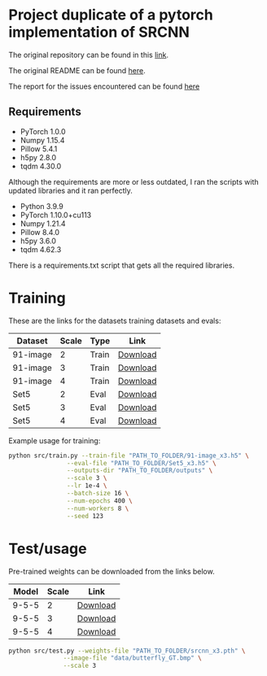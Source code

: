 # Project duplicate of a pytorch implementation of SRCNN

The original repository can be found in this [link](https://github.com/yjn870/SRCNN-pytorch).

The original README can be found [here](./ORIGINAL_README.md).

The report for the issues encountered can be found [here](./REPORT.md)

## Requirements

- PyTorch 1.0.0
- Numpy 1.15.4
- Pillow 5.4.1
- h5py 2.8.0
- tqdm 4.30.0

Although the requirements are more or less outdated, I ran the scripts with updated libraries and it ran perfectly.

- Python 3.9.9
- PyTorch 1.10.0+cu113
- Numpy 1.21.4
- Pillow 8.4.0
- h5py 3.6.0
- tqdm 4.62.3

There is a requirements.txt script that gets all the required libraries.

# Training

These are the links for the datasets training datasets and evals:

| Dataset | Scale | Type | Link |
|---------|-------|------|------|
| 91-image | 2 | Train | [Download](https://www.dropbox.com/s/2hsah93sxgegsry/91-image_x2.h5?dl=0) |
| 91-image | 3 | Train | [Download](https://www.dropbox.com/s/curldmdf11iqakd/91-image_x3.h5?dl=0) |
| 91-image | 4 | Train | [Download](https://www.dropbox.com/s/22afykv4amfxeio/91-image_x4.h5?dl=0) |
| Set5 | 2 | Eval | [Download](https://www.dropbox.com/s/r8qs6tp395hgh8g/Set5_x2.h5?dl=0) |
| Set5 | 3 | Eval | [Download](https://www.dropbox.com/s/58ywjac4te3kbqq/Set5_x3.h5?dl=0) |
| Set5 | 4 | Eval | [Download](https://www.dropbox.com/s/0rz86yn3nnrodlb/Set5_x4.h5?dl=0) |

Example usage for training:

```bash
python src/train.py --train-file "PATH_TO_FOLDER/91-image_x3.h5" \
                --eval-file "PATH_TO_FOLDER/Set5_x3.h5" \
                --outputs-dir "PATH_TO_FOLDER/outputs" \
                --scale 3 \
                --lr 1e-4 \
                --batch-size 16 \
                --num-epochs 400 \
                --num-workers 8 \
                --seed 123                
```

# Test/usage

Pre-trained weights can be downloaded from the links below.

| Model | Scale | Link |
|-------|-------|------|
| 9-5-5 | 2 | [Download](https://www.dropbox.com/s/rxluu1y8ptjm4rn/srcnn_x2.pth?dl=0) |
| 9-5-5 | 3 | [Download](https://www.dropbox.com/s/zn4fdobm2kw0c58/srcnn_x3.pth?dl=0) |
| 9-5-5 | 4 | [Download](https://www.dropbox.com/s/pd5b2ketm0oamhj/srcnn_x4.pth?dl=0) |

```bash
python src/test.py --weights-file "PATH_TO_FOLDER/srcnn_x3.pth" \
               --image-file "data/butterfly_GT.bmp" \
               --scale 3
```